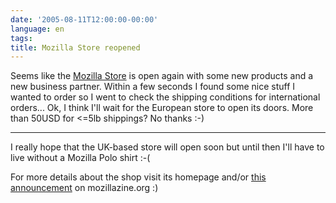 ```yaml
---
date: '2005-08-11T12:00:00-00:00'
language: en
tags:
title: Mozilla Store reopened
---
```



Seems like the <a href="http://store.mozilla.org">Mozilla Store</a> is open again with some new products and a new business partner. Within a few seconds I found some nice stuff I wanted to order so I went to check the shipping conditions for international orders... Ok, I think I'll wait for the European store to open its doors. More than 50USD for <=5lb shippings? No thanks :-)

-------------------------------



I really hope that the UK-based store will open soon but until then I'll have to live without a Mozilla Polo shirt :-(



For more details about the shop visit its homepage and/or <a href="http://www.mozillazine.org/talkback.html?article=7127">this announcement</a> on mozillazine.org :)